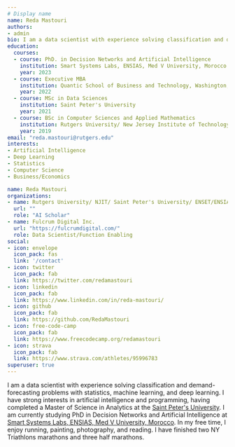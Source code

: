 ```yaml
---
# Display name
name: Reda Mastouri
authors:
- admin
bio: I am a data scientist with experience solving classification and demand-forecasting problems with statistics, machine learning, and deep learning.
education:
  courses:
  - course: PhD. in Decision Networks and Artificial Intelligence
    institution: Smart Systems Labs, ENSIAS, Med V University, Morocco
    year: 2023 
  - course: Executive MBA
    institution: Quantic School of Business and Technology, Washington, DC
    year: 2022
  - course: MSc in Data Sciences
    institution: Saint Peter's University
    year: 2021
  - course: BSc in Computer Sciences and Applied Mathematics
    institution: Rutgers University/ New Jersey Institute of Technology
    year: 2019
email: "reda.mastouri@rutgers.edu"
interests:
- Artificial Intelligence
- Deep Learning
- Statistics
- Computer Science
- Business/Economics

name: Reda Mastouri
organizations:
- name: Rutgers University/ NJIT/ Saint Peter's University/ ENSET/ENSIAS
  url: ""
  role: "AI Scholar"
- name: Fulcrum Digital Inc.
  url: "https://fulcrumdigital.com/"
  role: Data Scientist/Function Enabling
social:
- icon: envelope
  icon_pack: fas
  link: '/contact'
- icon: twitter
  icon_pack: fab
  link: https://twitter.com/redamastouri
- icon: linkedin
  icon_pack: fab
  link: https://www.linkedin.com/in/reda-mastouri/
- icon: github
  icon_pack: fab
  link: https://github.com/RedaMastouri
- icon: free-code-camp
  icon_pack: fab
  link: https://www.freecodecamp.org/redamastouri
- icon: strava
  icon_pack: fab
  link: https://www.strava.com/athletes/95996783
superuser: true
---
```


I am a data scientist with experience solving classification and demand-forecasting problems with statistics, machine learning, and deep learning. I have strong interests in artificial intelligence and programming, having completed a Master of Science in Analytics at the [Saint Peter's University](https://www.saintpeters.edu/academics/graduate-programs/master-of-science-in-data-science/). I am currently studying PhD in Decision Networks and Artificial Intelligence at [Smart Systems Labs, ENSIAS, Med V University, Morocco](http://ensias.um5.ac.ma/). In my free time, I enjoy running, painting, photography, and reading. I have finished two NY Triathlons marathons and three half marathons.
